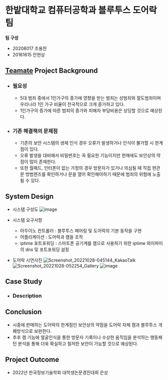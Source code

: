 # 한밭대학교 컴퓨터공학과 블루투스 도어락팀

**팀 구성**
- 20208017 조용찬
- 20161615 안현상

## <u>Teamate</u> Project Background
- ### 필요성
  - 5대 범죄 중에서 1인가구의 증가에 영향을 받는 범죄는 성범죄와 절도범죄이며 우리나라 1인 가구 비율이 전국적으로 크게 증가하고 있다.
  - 1인가구의 증가에 따른 범죄의 증가와 피해자 부담비용은 상당할 것으로 예상된다.
- ### 기존 해결책의 문제점
  - 기존의 보안 시스템의 생체 인식 경우 오류가 발생하거나 인식이 불가할 시 한계점이 있다.
  - 오류 발생을 대비해서 비밀번호는 꼭 필요한 기능이지만 현재에도 보안상의 약점이 많이 존재한다.
  - 또한 월패드, 인터폰이 없는 가정의 경우 방문자가 있거나 의심될 때 직접 현관문 방범렌즈를 확인하거나 문을 열어 확인해야하기 때문에 범죄의 위험에 노출될 수 있다.
  
## System Design
  - 시스템 구성도
 ![image](https://user-images.githubusercontent.com/94392092/206181008-220cea8d-080d-474a-b3cd-11bd0feae394.png)
 
  - 시스템 요구사항
    - 아두이노 컨트롤러 : 블루투스 페어링 및 도어락의 기본 동작을 구현
    - 어플리케이션 : 도어락과 캠을 조작
    - iptime 포트포워딩 : 스마트폰 공기계를 캠으로 사용하기 위한 iptime 와이파이의 dns 및 포트포워딩 설정

  - 도어락 시연사진
   ![Screenshot_20221028-045144_KakaoTalk](https://user-images.githubusercontent.com/94392092/206183200-3ea9e95e-e656-437f-b9a5-18fd5f3be083.jpg)
   ![Screenshot_20221028-052254_Gallery](https://user-images.githubusercontent.com/94392092/206183214-2fa64a18-a83a-47ed-8dbc-5423467cc78e.jpg)
   ![image](https://user-images.githubusercontent.com/94392092/206182710-d54bc886-690e-4138-b51a-434353abde56.png)


## Case Study
  - ### Description
  
  
## Conclusion
  - 시중에 판매하는 도어락의 한계점인 보안상의 약점을 도어락 자체 캠과 블루투스 개폐방식으로 보완한다.
  - 추후 캠 기능에 얼굴인식을 통한 방문자 기록이나 수상한 움직임을 분석하는 행동패턴 분석을 통해 더욱 확실하고 철저한 보안이 가능할 것으로 예상된다.
  
## Project Outcome
- 2022년 한국정보기술학회 대학생논문경진대회 은상
